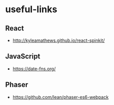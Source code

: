 # useful-links

## React
* http://kyleamathews.github.io/react-spinkit/

## JavaScript
* https://date-fns.org/

## Phaser
* https://github.com/lean/phaser-es6-webpack
